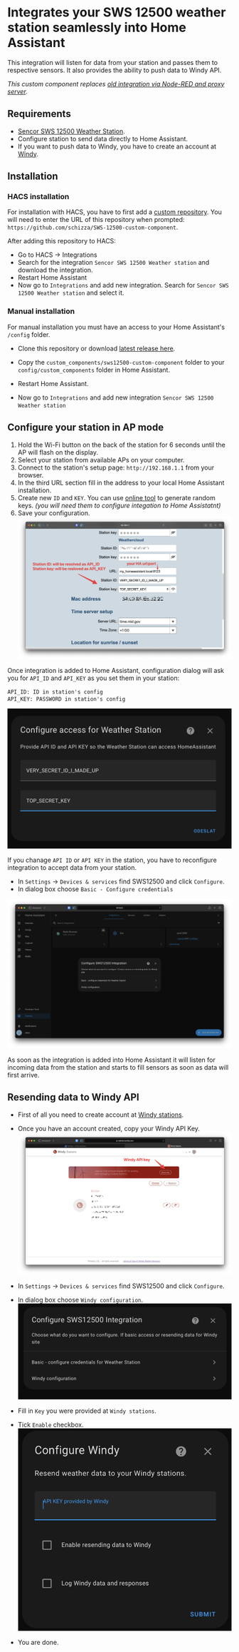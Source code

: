 
# Integrates your SWS 12500 weather station seamlessly into Home Assistant

This integration will listen for data from your station and passes them to respective sensors. It also provides the ability to push data to Windy API.

*This custom component replaces [old integration via Node-RED and proxy server](https://github.com/schizza/WeatherStation-SWS12500).*

## Requirements

- [Sencor SWS 12500 Weather Station](https://www.sencor.cz/profesionalni-meteorologicka-stanice/sws-12500).
- Configure station to send data directly to Home Assistant.
- If you want to push data to Windy, you have to create an account at [Windy](https://stations.windy.com).

## Installation

### HACS installation
For installation with HACS, you have to first add a [custom repository](https://hacs.xyz/docs/faq/custom_repositories/). 
You will need to enter the URL of this repository when prompted: `https://github.com/schizza/SWS-12500-custom-component`.

After adding this repository to HACS:
- Go to HACS -> Integrations
- Search for the integration `Sencor SWS 12500 Weather station` and download the integration.
- Restart Home Assistant
- Now go to `Integrations` and add new integration. Search for `Sencor SWS 12500 Weather station` and select it. 

### Manual installation

For manual installation you must have an access to your Home Assistant's  `/config` folder.

- Clone this repository or download [latest release here](https://github.com/schizza/SWS-12500-custom-component/releases/latest).  
  
- Copy the `custom_components/sws12500-custom-component` folder to your `config/custom_components` folder in Home Assistant.
- Restart Home Assistant.
- Now go to `Integrations` and add new integration `Sencor SWS 12500 Weather station`

## Configure your station in AP mode

1. Hold the Wi-Fi button on the back of the station for 6 seconds until the AP will flash on the display.
2. Select your station from available APs on your computer.
3. Connect to the station's setup page: `http://192.168.1.1` from your browser.
4. In the third URL section fill in the address to your local Home Assistant installation.
5. Create new `ID` and `KEY`. You can use [online tool](https://www.allkeysgenerator.com/Random/Security-Encryption-Key-Generator.aspx) to generate random keys. *(you will need them to configure integation to Home Assistatnt)*
6. Save your configuration.
![station_setup](README/station_hint.png)

Once integration is added to Home Assistant, configuration dialog will ask you for `API_ID` and `API_KEY` as you set them in your station:

```plain
API_ID: ID in station's config
API_KEY: PASSWORD in station's config
```

![config dialog](README/cfg_dialog.png)

If you chanage `API ID` or `API KEY` in the station, you have to reconfigure integration to accept data from your station.

- In `Settings` -> `Devices & services` find SWS12500 and click `Configure`.
- In dialog box choose `Basic - Configure credentials`

![reconfigure dialog](README/reconfigure.png)

As soon as the integration is added into Home Assistant it will listen for incoming data from the station and starts to fill sensors as soon as data will first arrive.

## Resending data to Windy API

- First of all you need to create account at [Windy stations](https://stations.windy.com).
- Once you have an account created, copy your Windy API Key.
![windy api key](README/windy_key.png)

- In `Settings` -> `Devices & services` find SWS12500 and click `Configure`.
- In dialog box choose `Windy configuration`.
![config dialog](README/cfg.png)

- Fill in `Key` you were provided at `Windy stations`.
- Tick `Enable` checkbox.
![enable windy](README/windy_cfg.png)

- You are done.
